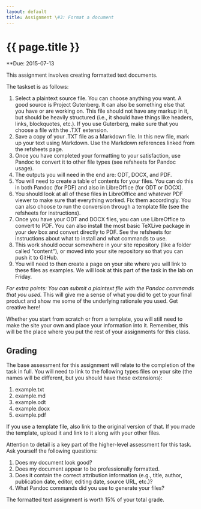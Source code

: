 ```yaml
---
layout: default
title: Assignment \#3: Format a document
---
```


# {{ page.title }}

**Due: 2015-07-13

This assignment involves creating formatted text documents.

The taskset is as follows:

1. Select a plaintext source file. You can choose anything you want. A good source is Project Gutenberg. It can also be something else that you have or are working on. This file should not have any markup in it, but should be heavily structured (i.e., it should have things like headers, links, blockquotes, etc.). If you use Guterberg, make sure that you choose a file with the .TXT extension. 
2. Save a copy of your .TXT file as a Markdown file. In this new file, mark up your text using Markdown. Use the Markdown references linked from the refsheets page. 
3. Once you have completed your formatting to your satisfaction, use Pandoc to convert it to other file types (see refsheets for Pandoc usage). 
3. The outputs you will need in the end are: ODT, DOCX, and PDF. 
3. You will need to create a table of contents for your files. You can do this in both Pandoc (for PDF) and also in LibreOffice (for ODT or DOCX).
4. You should look at all of these files in LibreOffice and whatever PDF viewer to make sure that everything worked. Fix them accordingly. You can also choose to run the conversion through a template file (see the refsheets for instructions). 
5. Once you have your ODT and DOCX files, you can use LibreOffice to convert to PDF. You can also install the most basic TeXLive package in your dev box and convert directly to PDF. See the refsheets for instructions about what to install and what commands to use. 
6. This work should occur somewhere in your site repository (like a folder called "content"), or moved into your site repository so that you can push it to GitHub. 
7. You will need to then create a page on your site where you will link to these files as examples. We will look at this part of the task in the lab on Friday. 

*For extra points: You can submit a plaintext file with the Pandoc commands that you used.* This will give me a sense of what you did to get to your final product and show me some of the underlying rationale you used. Get creative here!

Whether you start from scratch or from a template, you will still need to make the site your own and place your information into it. 
Remember, this will be the place where you put the rest of your assignments for this class. 

## Grading

The base assessment for this assignment will relate to the completion of the task in full. You will need to link to the following types files on your site (the names will be different, but you should have these extensions):

1. example.txt
2. example.md
3. example.odt
4. example.docx
5. example.pdf

If you use a template file, also link to the original version of that. If you made the template, upload it and link to it along with your other files. 

Attention to detail is a key part of the higher-level assessment for this task. Ask yourself the following questions:

1. Does my document look good?
2. Does my document appear to be professionally formatted. 
3. Does it contain the correct attribution information (e.g., title, author, publication date, editor, editing date, source URL, etc.)? 
4. What Pandoc commands did you use to generate your files? 

The formatted text assignment is worth 15% of your total grade. 